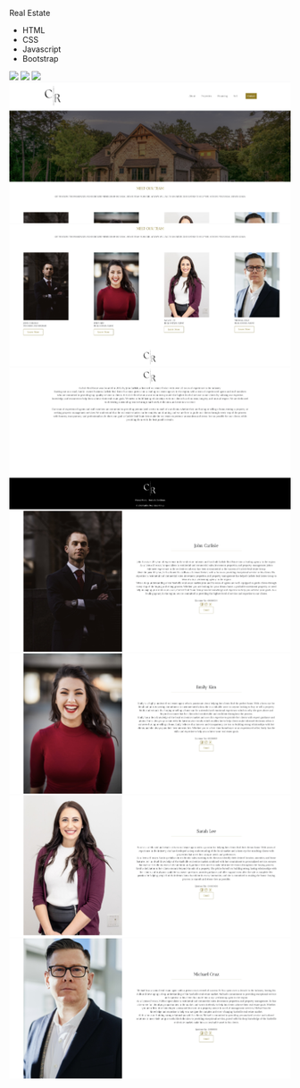 Real Estate

- HTML
- CSS
- Javascript
- Bootstrap

![](images/realestate1.jpg)
![](images/realestate2.jpg)
![](images/realestate3.jpg)
![](images/RE1.jpg)
![](images/RE2.jpg)
![](images/RE3.jpg)
![](images/RE4.jpg)
![](images/RE5.jpg)
![](images/RE6.jpg)
![](images/RE7.jpg)
